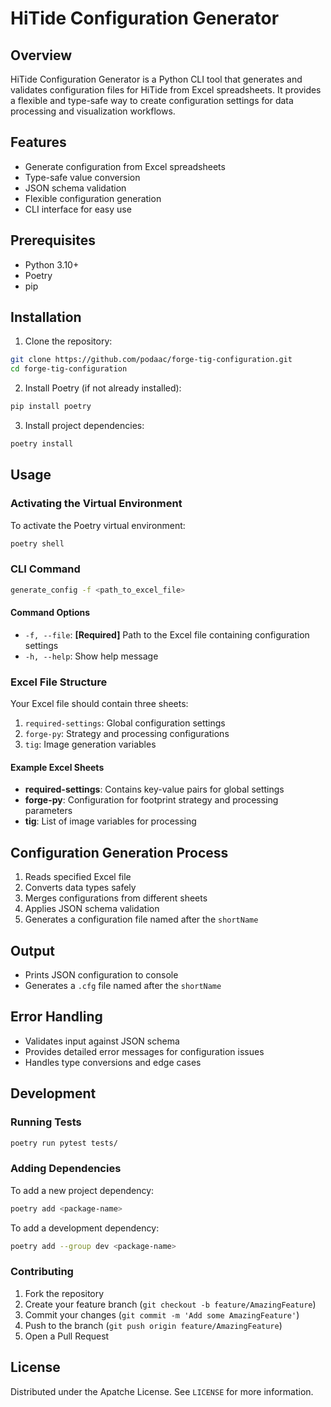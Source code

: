 # HiTide Configuration Generator

## Overview

HiTide Configuration Generator is a Python CLI tool that generates and validates configuration files for HiTide from Excel spreadsheets. It provides a flexible and type-safe way to create configuration settings for data processing and visualization workflows.

## Features

- Generate configuration from Excel spreadsheets
- Type-safe value conversion
- JSON schema validation
- Flexible configuration generation
- CLI interface for easy use

## Prerequisites

- Python 3.10+
- Poetry
- pip

## Installation

1. Clone the repository:
```bash
git clone https://github.com/podaac/forge-tig-configuration.git
cd forge-tig-configuration
```

2. Install Poetry (if not already installed):
```bash
pip install poetry
```

3. Install project dependencies:
```bash
poetry install
```

## Usage

### Activating the Virtual Environment

To activate the Poetry virtual environment:
```bash
poetry shell
```

### CLI Command

```bash
generate_config -f <path_to_excel_file>
```

#### Command Options

- `-f, --file`: **[Required]** Path to the Excel file containing configuration settings
- `-h, --help`: Show help message

### Excel File Structure

Your Excel file should contain three sheets:

1. `required-settings`: Global configuration settings
2. `forge-py`: Strategy and processing configurations
3. `tig`: Image generation variables

#### Example Excel Sheets

- **required-settings**: Contains key-value pairs for global settings
- **forge-py**: Configuration for footprint strategy and processing parameters
- **tig**: List of image variables for processing

## Configuration Generation Process

1. Reads specified Excel file
2. Converts data types safely
3. Merges configurations from different sheets
4. Applies JSON schema validation
5. Generates a configuration file named after the `shortName`

## Output

- Prints JSON configuration to console
- Generates a `.cfg` file named after the `shortName`

## Error Handling

- Validates input against JSON schema
- Provides detailed error messages for configuration issues
- Handles type conversions and edge cases

## Development

### Running Tests

```bash
poetry run pytest tests/
```

### Adding Dependencies

To add a new project dependency:
```bash
poetry add <package-name>
```

To add a development dependency:
```bash
poetry add --group dev <package-name>
```

### Contributing

1. Fork the repository
2. Create your feature branch (`git checkout -b feature/AmazingFeature`)
3. Commit your changes (`git commit -m 'Add some AmazingFeature'`)
4. Push to the branch (`git push origin feature/AmazingFeature`)
5. Open a Pull Request

## License

Distributed under the Apatche License. See `LICENSE` for more information.